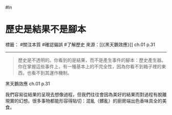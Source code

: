 #ln 
# 歷史是結果不是腳本
標籤： #關注本質 #確認偏誤 #了解歷史 
來源：[[《黑天鵝效應》]] ch.01 p.31

---

>歷史是不透明的。你看到的是結果，而不是產生事件的腳本：歷史產生器。你在掌握這些事件上，有一種基本上的不完全性，因為你看不到箱子裡的東西，也看不到其運作機制。

黑天鵝效應 ch.01 p.31

我們容易從結果的呈現去想像過程，但我們往往會因為美好的結果而對過程有脫離現實的幻想。很多事物都能形容得貼切：混亂（髒亂）的廚房端出色香味具全的美食。